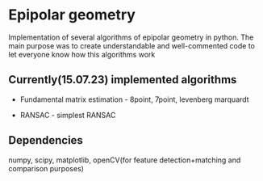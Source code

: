 
# Epipolar geometry

Implementation of several algorithms of epipolar geometry in python. The main purpose was to create understandable and well-commented code to let everyone know how this algorithms work

## Currently(15.07.23) implemented algorithms

* Fundamental matrix estimation - 8point, 7point, levenberg marquardt

* RANSAC - simplest RANSAC

## Dependencies

numpy, scipy, matplotlib, openCV(for feature detection+matching and comparison purposes)

